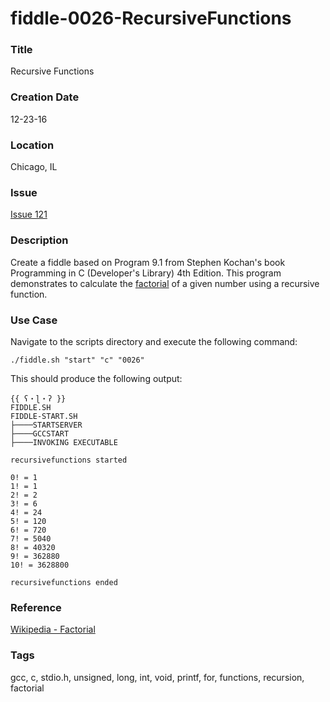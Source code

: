 fiddle-0026-RecursiveFunctions
======

### Title

Recursive Functions


### Creation Date

12-23-16


### Location

Chicago, IL


### Issue

[Issue 121](https://github.com/bradyhouse/house/issues/121)


### Description

Create a fiddle based on Program 9.1 from Stephen Kochan's book Programming in C (Developer's Library) 4th Edition.  This program demonstrates to calculate the [factorial](https://en.wikipedia.org/wiki/Factorial) of a given number using a recursive function.


### Use Case

Navigate to the scripts directory and execute the following command:

    ./fiddle.sh "start" "c" "0026"
    
This should produce the following output:

    {{ ʕ・ɭ・ʔ }}
    FIDDLE.SH
    FIDDLE-START.SH
    ├────STARTSERVER
    ├────GCCSTART
    ├────INVOKING EXECUTABLE
    
    recursivefunctions started
    
    0! = 1
    1! = 1
    2! = 2
    3! = 6
    4! = 24
    5! = 120
    6! = 720
    7! = 5040
    8! = 40320
    9! = 362880
    10! = 3628800
    
    recursivefunctions ended

### Reference

[Wikipedia - Factorial](https://en.wikipedia.org/wiki/Factorial)


### Tags

gcc, c, stdio.h, unsigned, long, int, void, printf, for, functions, recursion, factorial
